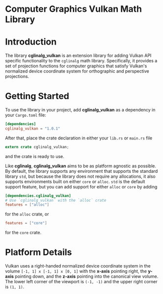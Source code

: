 # Computer Graphics Vulkan Math Library

# Introduction
The library **cglinalg_vulkan** is an extension library for adding Vulkan API specific
functionality to the `cglinalg` math library. Specifically, it provides a set of projection
functions for computer graphics that satisfy Vulkan's normalized device coordinate system
for orthographic and perspective projections.

# Getting Started
To use the library in your project, add **cglinalg_vulkan** as a dependency in 
your `Cargo.toml` file:
```toml
[dependencies]
cglinalg_vulkan = "1.0.1"
```
After that, place the crate declaration in either your `lib.rs` or `main.rs` file
```rust
extern crate cglinalg_vulkan;
```
and the crate is ready to use.

Like **cglinalg**, **cglinalg_vulkan** aims to be as platform agnostic as possible.
By default, the library supports any environment that supports the standard 
library `std`, but because the library does not require any allocations, it also supports 
environments built on either `core` or `alloc`. `std` is the default support feature, but 
you can add support for either `alloc` or `core` by adding
```toml
[dependencies.cglinalg_vulkan]
# Use `cglinalg_vulkan` with the `alloc` crate
features = ["alloc"]
```
for the `alloc` crate, or
```toml
features = ["core"]
```
for the `core` crate.

# Platform Details
Vulkan uses a right-handed normalized device coordinate system in the volume
`[-1, 1] x [-1, 1] x [0, 1]` with the **x-axis** pointing right, the **y-axis**
pointing down, and the **z-axis** pointing into the canonical view volume. The lower
left corner of the viewport is `(-1, -1)` and the upper right corner is `(1, 1)`.
